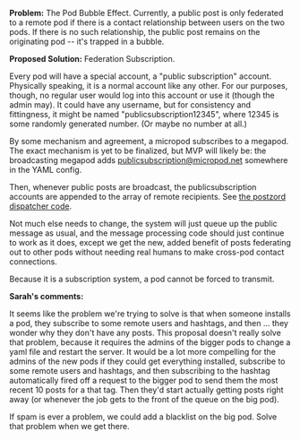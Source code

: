 **Problem:** The Pod Bubble Effect.  Currently, a public post is only federated to a remote pod if there is a contact relationship between users on the two pods.  If there is no such relationship, the public post remains on the originating pod -- it's trapped in a bubble.

**Proposed Solution:** Federation Subscription.

Every pod will have a special account, a "public subscription" account.  Physically speaking, it is a normal account like any other.  For our purposes, though, no regular user would log into this account or use it (though the admin may).  It could have any username, but for consistency and fittingness, it might be named "publicsubscription12345", where 12345 is some randomly generated number.  (Or maybe no number at all.)

By some mechanism and agreement, a micropod subscribes to a megapod.  The exact mechanism is yet to be finalized, but MVP will likely be: the broadcasting megapod adds publicsubscription@micropod.net somewhere in the YAML config.

Then, whenever public posts are broadcast, the publicsubscription accounts are appended to the array of remote recipients.  See [the postzord dispatcher code](https://github.com/diaspora/diaspora/blob/14e5d9b1c74ec8f36e5f1b9f2fd2c0f56fa1fcb1/lib/postzord/dispatcher/public.rb#L15).

Not much else needs to change, the system will just queue up the public message as usual, and the message processing code should just continue to work as it does, except we get the new, added benefit of posts federating out to other pods without needing real humans to make cross-pod contact connections.

Because it is a subscription system, a pod cannot be forced to transmit.

**Sarah's comments:**

It seems like the problem we're trying to solve is that when someone installs a pod, they subscribe to some remote users and hashtags, and then ... they wonder why they don't have any posts. This proposal doesn't really solve that problem, because it requires the admins of the bigger pods to change a yaml file and restart the server. It would be a lot more compelling for the admins of the new pods if they could get everything installed, subscribe to some remote users and hashtags, and then subscribing to the hashtag automatically fired off a request to the bigger pod to send them the most recent 10 posts for a that tag. Then they'd start actually getting posts right away (or whenever the job gets to the front of the queue on the big pod). 

If spam is ever a problem, we could add a blacklist on the big pod. Solve that problem when we get there.
